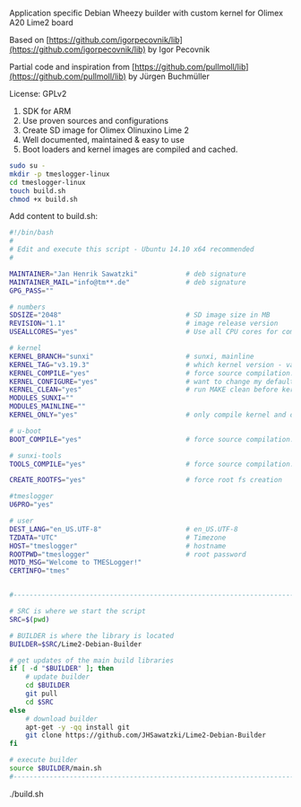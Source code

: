 Application specific Debian Wheezy builder with custom kernel for Olimex A20 Lime2 board

Based on [https://github.com/igorpecovnik/lib](https://github.com/igorpecovnik/lib) by Igor Pecovnik

Partial code and inspiration from [https://github.com/pullmoll/lib](https://github.com/pullmoll/lib) by Jürgen Buchmüller

License: GPLv2

1. SDK for ARM 
2. Use proven sources and configurations
3. Create SD image for Olimex Olinuxino Lime 2
4. Well documented, maintained & easy to use
5. Boot loaders and kernel images are compiled and cached.

```bash
sudo su -
mkdir -p tmeslogger-linux
cd tmeslogger-linux
touch build.sh
chmod +x build.sh
```

Add content to build.sh:

```bash
#!/bin/bash
#
# Edit and execute this script - Ubuntu 14.10 x64 recommended
#

MAINTAINER="Jan Henrik Sawatzki"			# deb signature
MAINTAINER_MAIL="info@tm**.de"				# deb signature
GPG_PASS=""

# numbers
SDSIZE="2048"								# SD image size in MB
REVISION="1.1"								# image release version
USEALLCORES="yes"							# Use all CPU cores for compiling

# kernel
KERNEL_BRANCH="sunxi"						# sunxi, mainline
KERNEL_TAG="v3.19.3"						# which kernel version - valid only for mainline
KERNEL_COMPILE="yes"						# force source compilation: yes / no
KERNEL_CONFIGURE="yes"						# want to change my default configuration
KERNEL_CLEAN="yes"							# run MAKE clean before kernel compilation
MODULES_SUNXI=""
MODULES_MAINLINE=""
KERNEL_ONLY="yes"							# only compile kernel and do nothing else

# u-boot
BOOT_COMPILE="yes"							# force source compilation: yes / no

# sunxi-tools
TOOLS_COMPILE="yes"							# force source compilation: yes / no

CREATE_ROOTFS="yes"							# force root fs creation

#tmeslogger
U6PRO="yes"

# user
DEST_LANG="en_US.UTF-8"						# en_US.UTF-8
TZDATA="UTC"								# Timezone
HOST="tmeslogger"							# hostname
ROOTPWD="tmeslogger"						# root password
MOTD_MSG="Welcome to TMESLogger!"
CERTINFO="tmes"


#---------------------------------------------------------------------------------------

# SRC is where we start the script
SRC=$(pwd)

# BUILDER is where the library is located
BUILDER=$SRC/Lime2-Debian-Builder

# get updates of the main build libraries
if [ -d "$BUILDER" ]; then
	# update builder
	cd $BUILDER
	git pull
	cd $SRC
else
	# download builder
	apt-get -y -qq install git
	git clone https://github.com/JHSawatzki/Lime2-Debian-Builder
fi

# execute builder
source $BUILDER/main.sh
#---------------------------------------------------------------------------------------
```

./build.sh